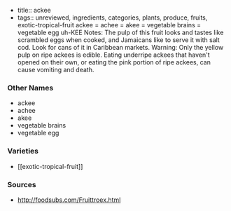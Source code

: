- title:: ackee
- tags:: unreviewed, ingredients, categories, plants, produce, fruits, exotic-tropical-fruit
ackee = achee = akee = vegetable brains = vegetable egg uh-KEE Notes: The pulp of this fruit looks and tastes like scrambled eggs when cooked, and Jamaicans like to serve it with salt cod. Look for cans of it in Caribbean markets. Warning: Only the yellow pulp on ripe ackees is edible. Eating underripe ackees that haven't opened on their own, or eating the pink portion of ripe ackees, can cause vomiting and death.

### Other Names

* ackee
* achee
* akee
* vegetable brains
* vegetable egg

### Varieties

* [[exotic-tropical-fruit]]

### Sources
* http://foodsubs.com/Fruittroex.html
